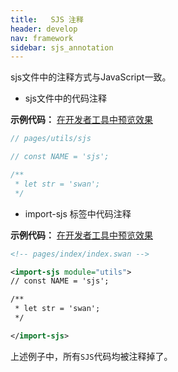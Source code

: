 ```yaml
---
title:   SJS 注释
header: develop
nav: framework
sidebar: sjs_annotation
---
```



sjs文件中的注释方式与JavaScript一致。

- sjs文件中的代码注释

**示例代码：**
<a href="swanide://fragment/7e3ca2da2a2e276f7bee1362e32abae81571218281469" title="在开发者工具中预览效果" target="_self">在开发者工具中预览效果</a>

```js
// pages/utils/sjs

// const NAME = 'sjs';

/**
 * let str = 'swan';
 */
```

- import-sjs 标签中代码注释

**示例代码：**
<a href="swanide://fragment/49b3a3d912d60f810dd5e1d76f2a98371571218778225" title="在开发者工具中预览效果" target="_self">在开发者工具中预览效果</a>

```xml
<!-- pages/index/index.swan -->

<import-sjs module="utils">
// const NAME = 'sjs';

/**
 * let str = 'swan';
 */

</import-sjs>
```


上述例子中，所有`SJS`代码均被注释掉了。